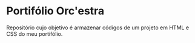 # Portifólio Orc'estra
Repositório cujo objetivo é armazenar códigos de um projeto em HTML e CSS do meu portifólio.
